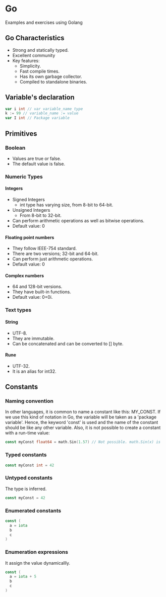 # Go
Examples and exercises using Golang

## Go Characteristics
* Strong and statically typed.
* Excellent community
* Key features:
  * Simplicity.
  * Fast compile times.
  * Has its own garbage collector.
  * Compiled to standalone binaries.

## Variable's declaration
```go
var i int // var variable_name type
k := 99 // variable_name := value
var I int // Package variable
```
## Primitives
### Boolean
- Values are true or false.
- The default value is false.
### Numeric Types
#### Integers
- Signed Integers
  - int type has varying size, from 8-bit to 64-bit.
- Unsigned Integers
  - From 8-bit to 32-bit.
- Can perform arithmetic operations as well as bitwise operations.
- Default value: 0
#### Floating point numbers
- They follow IEEE-754 standard.
- There are two versions; 32-bit and 64-bit.
- Can perform just arithmetic operations.
- Default value: 0
#### Complex numbers
- 64 and 128-bit versions.
- They have built-in functions.
- Default value: 0+0i.
### Text types
#### String
- UTF-8.
- They are immutable.
- Can be concatenated and can be converted to [] byte.
#### Rune
- UTF-32.
- It is an alias for int32.

## Constants
### Naming convention
In other languages, it is common to name a constant like this: MY_CONST.
If we use this kind of notation in Go, the variable will be taken as a 'package variable'.
Hence, the keyword 'const' is used and the name of the constant should be like any other variable.
Also, it is not possible to create a constant with a run-time value:
```go
const myConst float64 = math.Sin(1.57) // Not possible. math.Sin(x) is executed in run-time.
```
### Typed constants
```go
const myConst int = 42
```
### Untyped constants
The type is inferred.
```go
const myConst = 42
```
### Enumerated constants
```go
const ( 
  a = iota
  b
  c
)
```
### Enumeration expressions
It assign the value dynamicallly.
```go
const ( 
  a = iota + 5
  b
  c
)
```